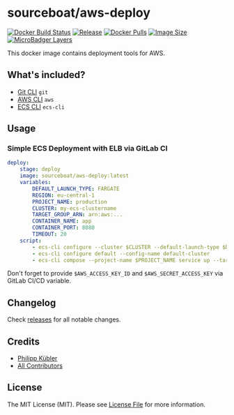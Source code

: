 # sourceboat/aws-deploy

[![Docker Build Status](https://img.shields.io/docker/cloud/build/sourceboat/aws-deploy.svg?style=flat-square)](https://hub.docker.com/r/sourceboat/aws-deploy/builds/)
[![Release](https://img.shields.io/github/release/sourceboat/aws-deploy.svg?style=flat-square)](https://github.com/sourceboat/aws-deploy/releases)
[![Docker Pulls](https://img.shields.io/docker/pulls/sourceboat/aws-deploy.svg?style=flat-square)](https://hub.docker.com/r/sourceboat/aws-deploy/)
[![Image Size](https://img.shields.io/docker/image-size/sourceboat/aws-deploy?style=flat-square)](https://microbadger.com/images/sourceboat/aws-deploy)
[![MicroBadger Layers](https://img.shields.io/microbadger/layers/sourceboat/aws-deploy.svg?style=flat-square)](https://microbadger.com/images/sourceboat/aws-deploy)

This docker image contains deployment tools for AWS.

## What's included?

- [Git CLI](https://git-scm.com/) `git`
- [AWS CLI](https://docs.aws.amazon.com/cli/latest/userguide/cli-chap-welcome.html) `aws`
- [ECS CLI](https://docs.aws.amazon.com/AmazonECS/latest/developerguide/ECS_CLI.html) `ecs-cli`

## Usage

### Simple ECS Deployment with ELB via GitLab CI

```yml
deploy:
    stage: deploy
    image: sourceboat/aws-deploy:latest
    variables:
        DEFAULT_LAUNCH_TYPE: FARGATE
        REGION: eu-central-1
        PROJECT_NAME: production
        CLUSTER: my-ecs-clustername
        TARGET_GROUP_ARN: arn:aws:...
        CONTAINER_NAME: app
        CONTAINER_PORT: 8080
        TIMEOUT: 20
    script:
        - ecs-cli configure --cluster $CLUSTER --default-launch-type $DEFAULT_LAUNCH_TYPE --region $REGION --config-name default-cluster
        - ecs-cli configure default --config-name default-cluster
        - ecs-cli compose --project-name $PROJECT_NAME service up --target-group-arn $TARGET_GROUP_ARN --container-name $CONTAINER_NAME --container-port $CONTAINER_PORT
```

Don't forget to provide `$AWS_ACCESS_KEY_ID` and `$AWS_SECRET_ACCESS_KEY` via GitLab CI/CD variable.

## Changelog

Check [releases](https://github.com/sourceboat/aws-deploy/releases) for all notable changes.

## Credits

- [Philipp Kübler](https://github.com/PKuebler)
- [All Contributors](https://github.com/sourceboat/aws-deploy/graphs/contributors)

## License

The MIT License (MIT). Please see [License File](LICENSE.md) for more information.
